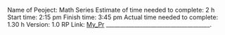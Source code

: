 Name of Peoject: Math Series
Estimate of time needed to complete: 2 h
Start time: 2:15 pm
Finish time: 3:45 pm
Actual time needed to complete: 1.30 h
Version: 1.0
RP Link: [My_Pr](https://github.com/Momayaz/-madlib-cli/pull/1)
_____________________________________.